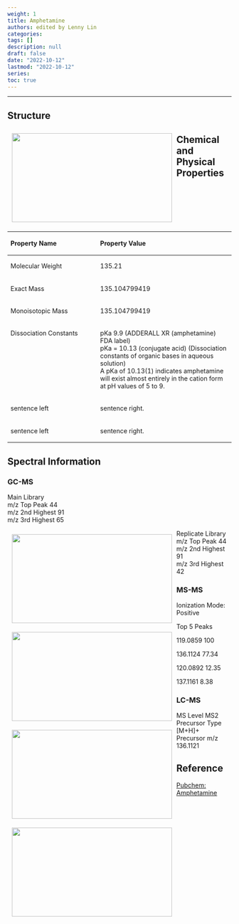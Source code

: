 ```yaml
---
weight: 1
title: Amphetamine
authors: edited by Lenny Lin
categories: 
tags: []
description: null
draft: false
date: "2022-10-12"
lastmod: "2022-10-12"
series: 
toc: true
---
```


<!--more-->
---

## Structure

<img width ="360" height= "200" src = "/docs/images/Amphetamine_500.png" style ="float: left" HSPACE="10" VSPACE="10"/>  


## Chemical and Physical Properties

<table style="width:100%; font-size: 100%">
<caption style="text-align:left", align = "top"><b></b></caption>
<colgroup><col style="width: 40%" /><col style="width: 60%" />
</colgroup>
<thead>
  <tr VALIGN=TOP style="text-align:left"  class="header">
    <th><p>Property Name</p></th>
    <th><p>Property Value</p></th>
  </tr>
</thead>
<tbody VALIGN=TOP>
  <tr class="odd">
    <td><p>Molecular Weight
    </p></td>
    <td><p>135.21
    </p></td>
  </tr>
  <tr class="even">
    <td><p>Exact Mass
    </p></td>
    <td><p>135.104799419
    </p></td>
  </tr>
  <tr class="odd">
    <td><p>Monoisotopic Mass
    </p></td>
    <td><p>135.104799419
    </p></td>
  </tr>
  <tr class="even">
    <td><p>Dissociation Constants
    </p></td>
    <td><p> pKa 9.9 (ADDERALL XR (amphetamine) FDA label)<br>
    pKa = 10.13 (conjugate acid) (Dissociation constants of organic bases in aqueous solution) <br>
    A pKa of 10.13(1) indicates amphetamine will exist almost entirely in the cation form at pH values of 5 to 9.
    </p></td>
  </tr>
  <tr class="odd">
    <td><p>sentence left
    </p></td>
    <td><p>sentence right.
    </p></td>
  </tr>
  <tr class="even">
    <td><p>sentence left
    </p></td>
    <td><p> sentence right.
    </p></td>
  </tr>
</tbody>
</table>

## Spectral Information

### GC-MS

Main Library  
m/z Top Peak	44  
m/z 2nd Highest	91  
m/z 3rd Highest	65  

<img width ="360" height= "200" src = "/docs/images/21785_1.png" style ="float: left" HSPACE="10" VSPACE="10"/>   


Replicate Library  
m/z Top Peak	44  
m/z 2nd Highest	91  
m/z 3rd Highest	42  

<img width ="360" height= "200" src = "/docs/images/251428_1.png" style ="float: left" HSPACE="10" VSPACE="10"/>   


### MS-MS

Ionization Mode:	Positive  

Top 5 Peaks  

119.0859 100  

136.1124 77.34  

120.0892 12.35  

137.1161 8.38  

<img width ="360" height= "200" src = "/docs/images/ms.svg" style ="float: left" HSPACE="10" VSPACE="10"/>  

### LC-MS

MS Level	MS2  
Precursor Type	[M+H]+  
Precursor m/z	136.1121  

<img width ="360" height= "200" src = "/docs/images/" style ="float: left" HSPACE="10" VSPACE="10"/> 


## Reference
<a href = "https://pubchem.ncbi.nlm.nih.gov/compound/Amphetamine" target="_blank" rel="noopener noreferrer">Pubchem: Amphetamine</a>